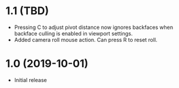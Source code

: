 # 1.1 (TBD)
* Pressing C to adjust pivot distance now ignores backfaces when backface culling is enabled in viewport settings.
* Added camera roll mouse action. Can press R to reset roll.

# 1.0 (2019-10-01)
* Initial release
